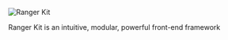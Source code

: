 ![Ranger Kit](http://i.imgur.com/1OryJo3.png)

Ranger Kit is an intuitive, modular, powerful front-end framework
